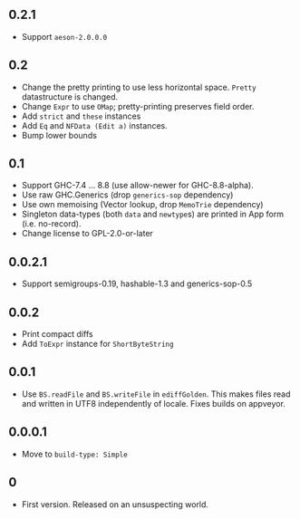 ## 0.2.1

- Support `aeson-2.0.0.0`

## 0.2

- Change the pretty printing to use less horizontal space.
  `Pretty` datastructure is changed.
- Change `Expr` to use `OMap`; pretty-printing preserves field order.
- Add `strict` and `these` instances
- Add `Eq` and `NFData (Edit a)` instances.
- Bump lower bounds

## 0.1

- Support GHC-7.4 ... 8.8 (use allow-newer for GHC-8.8-alpha).
- Use raw GHC.Generics (drop `generics-sop` dependency)
- Use own memoising (Vector lookup, drop `MemoTrie` dependency)
- Singleton data-types (both `data` and `newtype`s) are printed in App form (i.e. no-record).
- Change license to GPL-2.0-or-later

## 0.0.2.1

- Support semigroups-0.19, hashable-1.3 and generics-sop-0.5

## 0.0.2

- Print compact diffs
- Add `ToExpr` instance for `ShortByteString`

## 0.0.1

- Use `BS.readFile` and `BS.writeFile` in `ediffGolden`.
  This makes files read and written in UTF8 independently of locale.
  Fixes builds on appveyor.

## 0.0.0.1

- Move to `build-type: Simple`

## 0

- First version. Released on an unsuspecting world.
